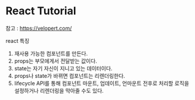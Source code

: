 # React Tutorial 

참고 : https://velopert.com/

react 특징

1. 재사용 가능한 컴포넌트를 만든다.
2. props는 부모에게서 전달받는 값이다.
3. state는 자기 자신이 지니고 있는 데이터이다.
4. props나 state가 바뀌면 컴포넌트는 리렌더링한다.
5. lifecycle API를 통해 컴포넌트 마운트, 업데이트, 언마운트 전후로 처리할 로직을 설정하거나 리렌더링을 막아줄 수도 있다.

